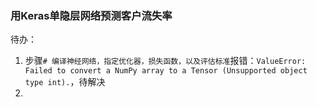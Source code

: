 ### 用Keras单隐层网络预测客户流失率


待办：
1. 步骤`# 编译神经网络，指定优化器，损失函数，以及评估标准`报错：`ValueError: Failed to convert a NumPy array to a Tensor (Unsupported object type int).`，待解决
2. 